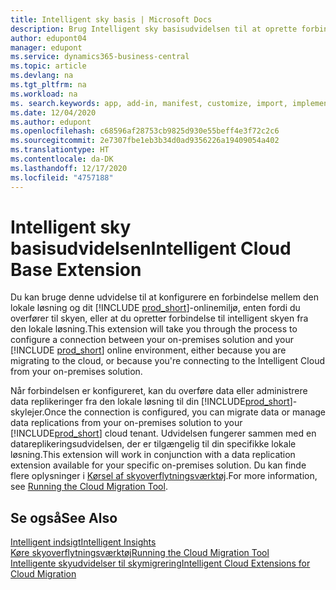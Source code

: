 ```yaml
---
title: Intelligent sky basis | Microsoft Docs
description: Brug Intelligent sky basisudvidelsen til at oprette forbindelse fra din lokale løsning med Business Central online.
author: edupont04
manager: edupont
ms.service: dynamics365-business-central
ms.topic: article
ms.devlang: na
ms.tgt_pltfrm: na
ms.workload: na
ms. search.keywords: app, add-in, manifest, customize, import, implement
ms.date: 12/04/2020
ms.author: edupont
ms.openlocfilehash: c68596af28753cb9825d930e55beff4e3f72c2c6
ms.sourcegitcommit: 2e7307fbe1eb3b34d0ad9356226a19409054a402
ms.translationtype: HT
ms.contentlocale: da-DK
ms.lasthandoff: 12/17/2020
ms.locfileid: "4757188"
---
```

# <a name="intelligent-cloud-base-extension"></a><span data-ttu-id="7977b-103">Intelligent sky basisudvidelsen</span><span class="sxs-lookup"><span data-stu-id="7977b-103">Intelligent Cloud Base Extension</span></span>

<span data-ttu-id="7977b-104">Du kan bruge denne udvidelse til at konfigurere en forbindelse mellem den lokale løsning og dit [!INCLUDE [prod_short](includes/prod_short.md)]-onlinemiljø, enten fordi du overfører til skyen, eller at du opretter forbindelse til intelligent skyen fra den lokale løsning.</span><span class="sxs-lookup"><span data-stu-id="7977b-104">This extension will take you through the process to configure a connection between your on-premises solution and your [!INCLUDE [prod_short](includes/prod_short.md)] online environment, either because you are migrating to the cloud, or because you're connecting to the Intelligent Cloud from your on-premises solution.</span></span>  

<span data-ttu-id="7977b-105">Når forbindelsen er konfigureret, kan du overføre data eller administrere data replikeringer fra den lokale løsning til din [!INCLUDE[prod_short](includes/prod_short.md)]-skylejer.</span><span class="sxs-lookup"><span data-stu-id="7977b-105">Once the connection is configured, you can migrate data or manage data replications from your on-premises solution to your [!INCLUDE[prod_short](includes/prod_short.md)] cloud tenant.</span></span> <span data-ttu-id="7977b-106">Udvidelsen fungerer sammen med en datareplikeringsudvidelsen, der er tilgængelig til din specifikke lokale løsning.</span><span class="sxs-lookup"><span data-stu-id="7977b-106">This extension will work in conjunction with a data replication extension available for your specific on-premises solution.</span></span> <span data-ttu-id="7977b-107">Du kan finde flere oplysninger i [Kørsel af skyoverflytningsværktøj](/dynamics365/business-central/dev-itpro/administration/migration-tool).</span><span class="sxs-lookup"><span data-stu-id="7977b-107">For more information, see [Running the Cloud Migration Tool](/dynamics365/business-central/dev-itpro/administration/migration-tool).</span></span>  

## <a name="see-also"></a><span data-ttu-id="7977b-108">Se også</span><span class="sxs-lookup"><span data-stu-id="7977b-108">See Also</span></span>

[<span data-ttu-id="7977b-109">Intelligent indsigt</span><span class="sxs-lookup"><span data-stu-id="7977b-109">Intelligent Insights</span></span>](about-intelligent-cloud.md)  
[<span data-ttu-id="7977b-110">Køre skyoverflytningsværktøj</span><span class="sxs-lookup"><span data-stu-id="7977b-110">Running the Cloud Migration Tool</span></span>](/dynamics365/business-central/dev-itpro/administration/migration-tool)  
[<span data-ttu-id="7977b-111">Intelligente skyudvidelser til skymigrering</span><span class="sxs-lookup"><span data-stu-id="7977b-111">Intelligent Cloud Extensions for Cloud Migration</span></span>](ui-extensions-data-replication.md)  
